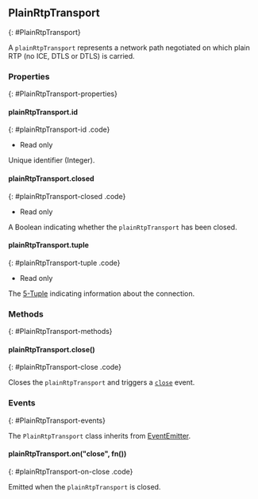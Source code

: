 ## PlainRtpTransport
{: #PlainRtpTransport}

A `plainRtpTransport` represents a network path negotiated on which plain RTP (no ICE, DTLS or DTLS) is carried.


### Properties
{: #PlainRtpTransport-properties}

<section markdown="1">

#### plainRtpTransport.id
{: #plainRtpTransport-id .code}

* Read only

Unique identifier (Integer).

#### plainRtpTransport.closed
{: #plainRtpTransport-closed .code}

* Read only

A Boolean indicating whether the `plainRtpTransport` has been closed.

#### plainRtpTransport.tuple
{: #plainRtpTransport-tuple .code}

* Read only

The [5-Tuple](#Transport-IceSelectedTuple) indicating information about the connection.

</section>


### Methods
{: #PlainRtpTransport-methods}

<section markdown="1">

#### plainRtpTransport.close()
{: #plainRtpTransport-close .code}

Closes the `plainRtpTransport` and triggers a [`close`](#plainRtpTransport-on-close) event.

</section>


### Events
{: #PlainRtpTransport-events}

The `PlainRtpTransport` class inherits from [EventEmitter](https://nodejs.org/api/events.html#events_class_eventemitter).

<section markdown="1">

#### plainRtpTransport.on("close", fn())
{: #plainRtpTransport-on-close .code}

Emitted when the `plainRtpTransport` is closed.

</section>

